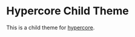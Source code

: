 # Hypercore Child Theme

This is a child theme for [hypercore](https://github.com/LeadsNearby/hypercore-theme).